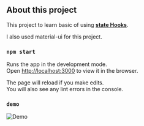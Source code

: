 ## About this project

This project to learn basic of using **[state Hooks](https://github.com/jendhordejan/LikeCounter-Time-to-learn-state-Hooks/blob/master/src/component/LikeCounter.js)**.

I also used material-ui for this project.


### `npm start`

Runs the app in the development mode.<br />
Open [http://localhost:3000](http://localhost:3000) to view it in the browser.

The page will reload if you make edits.<br />
You will also see any lint errors in the console.


### `demo`


![Demo](https://raw.githubusercontent.com/jendhordejan/LikeCounter-Time-to-learn-state-Hooks/master/demo/learnHooks.gif)

